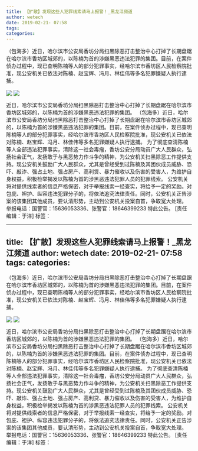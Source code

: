 ```yaml
---
title: 【扩散】发现这些人犯罪线索请马上报警！_黑龙江频道
author: wetech
date: 2019-02-21- 07:58
tags: 
categories: 
---
```

（包海多）近日，哈尔滨市公安局香坊分局扫黑除恶打击整治中心打掉了长期盘踞在哈尔滨市香坊区城郊的，以陈楠为首的涉嫌黑恶违法犯罪的集团。目前，在案件侦办过程中，现已查明陈楠等人的部分犯罪事实，经哈尔滨市香坊区人民检察院批准，现公安机关已依法对陈楠、赵宝辉、冯月、林佳伟等多名犯罪嫌疑人执行逮捕。
<!-- more -->
                
<img align="center" border="0" src="http://p3.ifengimg.com/a/2019_08/889c8287c3a9c6d_size410_w576_h581.png" />
                
<img align="center" border="0" src="http://p2.ifengimg.com/a/2016/0810/204c433878d5cf9size1_w16_h16.png" />
            
近日，哈尔滨市公安局香坊分局扫黑除恶打击整治中心打掉了长期盘踞在哈尔滨市香坊区城郊的，以陈楠为首的涉嫌黑恶违法犯罪的集团。
（包海多）近日，哈尔滨市公安局香坊分局扫黑除恶打击整治中心打掉了长期盘踞在哈尔滨市香坊区城郊的，以陈楠为首的涉嫌黑恶违法犯罪的集团。目前，在案件侦办过程中，现已查明陈楠等人的部分犯罪事实，经哈尔滨市香坊区人民检察院批准，现公安机关已依法对陈楠、赵宝辉、冯月、林佳伟等多名犯罪嫌疑人执行逮捕。
为了彻底查清陈楠等人全部违法犯罪事实，清除这一社会毒瘤，香坊公安分局动员广大人民群众，弘扬社会正气，发扬敢于与黑恶势力作斗争的精神，为公安机关扫黑除恶工作提供支持。现公安机关鼓励广大人民群众，尤其是曾经受到过陈楠及其团伙成员威胁、恐吓、敲诈、强占土地、强占房产、高利贷、暴力催收以及伤害的受害人，为维护自身权益，积极检举揭发以陈楠为首的涉黑恶违法犯罪人员的犯罪线索。
公安机关将对提供线索者的信息严格保密，对于举报线索一经查实，将给予一定的奖励。对包庇、袒护、纵容违法犯罪分子的，将依法追究法律责任。同时，公安机关正告涉案的该集团其他成员，要认清形势，主动到公安机关投案自首，争取宽大处理。
举报电话：国警官：15636053336、张警官：18646399233
特此公告。
[责任编辑：于洋]
标签：
 
 
             
---
title: 【扩散】发现这些人犯罪线索请马上报警！_黑龙江频道
author: wetech
date: 2019-02-21- 07:58
tags: 
categories: 
---
（包海多）近日，哈尔滨市公安局香坊分局扫黑除恶打击整治中心打掉了长期盘踞在哈尔滨市香坊区城郊的，以陈楠为首的涉嫌黑恶违法犯罪的集团。目前，在案件侦办过程中，现已查明陈楠等人的部分犯罪事实，经哈尔滨市香坊区人民检察院批准，现公安机关已依法对陈楠、赵宝辉、冯月、林佳伟等多名犯罪嫌疑人执行逮捕。
<!-- more -->
                
<img align="center" border="0" src="http://p3.ifengimg.com/a/2019_08/889c8287c3a9c6d_size410_w576_h581.png" />
                
<img align="center" border="0" src="http://p2.ifengimg.com/a/2016/0810/204c433878d5cf9size1_w16_h16.png" />
            
近日，哈尔滨市公安局香坊分局扫黑除恶打击整治中心打掉了长期盘踞在哈尔滨市香坊区城郊的，以陈楠为首的涉嫌黑恶违法犯罪的集团。
（包海多）近日，哈尔滨市公安局香坊分局扫黑除恶打击整治中心打掉了长期盘踞在哈尔滨市香坊区城郊的，以陈楠为首的涉嫌黑恶违法犯罪的集团。目前，在案件侦办过程中，现已查明陈楠等人的部分犯罪事实，经哈尔滨市香坊区人民检察院批准，现公安机关已依法对陈楠、赵宝辉、冯月、林佳伟等多名犯罪嫌疑人执行逮捕。
为了彻底查清陈楠等人全部违法犯罪事实，清除这一社会毒瘤，香坊公安分局动员广大人民群众，弘扬社会正气，发扬敢于与黑恶势力作斗争的精神，为公安机关扫黑除恶工作提供支持。现公安机关鼓励广大人民群众，尤其是曾经受到过陈楠及其团伙成员威胁、恐吓、敲诈、强占土地、强占房产、高利贷、暴力催收以及伤害的受害人，为维护自身权益，积极检举揭发以陈楠为首的涉黑恶违法犯罪人员的犯罪线索。
公安机关将对提供线索者的信息严格保密，对于举报线索一经查实，将给予一定的奖励。对包庇、袒护、纵容违法犯罪分子的，将依法追究法律责任。同时，公安机关正告涉案的该集团其他成员，要认清形势，主动到公安机关投案自首，争取宽大处理。
举报电话：国警官：15636053336、张警官：18646399233
特此公告。
[责任编辑：于洋]
标签：
 
 
             
